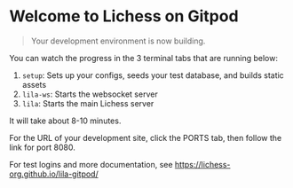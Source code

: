 # Welcome to Lichess on Gitpod

> Your development environment is now building.

You can watch the progress in the 3 terminal tabs that are running below:

1. `setup`: Sets up your configs, seeds your test database, and builds static assets
2. `lila-ws`: Starts the websocket server
3. `lila`: Starts the main Lichess server

It will take about 8-10 minutes.

For the URL of your development site, click the PORTS tab, then follow the link for port 8080.

For test logins and more documentation, see https://lichess-org.github.io/lila-gitpod/
